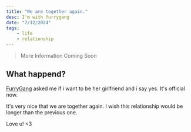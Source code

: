 ```yaml
---
title: "We are together again."
desc: I'm with furrygang
date: "7/12/2024"
tags:
    - life
    - relationship
---
```


> More Information Coming Soon

## What happend?

[FurryGang](https://github.com/UnitieG/) asked me if i want to be her girlfriend and i say yes. It's official now.

It's very nice that we are together again. I wish this relationship would be longer than the previous one.

Love u! <3
